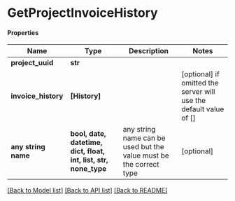 # GetProjectInvoiceHistory

#### Properties
Name | Type | Description | Notes
------------ | ------------- | ------------- | -------------
**project_uuid** | **str** |  | 
**invoice_history** | **[History]** |  | [optional]  if omitted the server will use the default value of []
**any string name** | **bool, date, datetime, dict, float, int, list, str, none_type** | any string name can be used but the value must be the correct type | [optional]

[[Back to Model list]](../README.md#documentation-for-models) [[Back to API list]](../README.md#documentation-for-api-endpoints) [[Back to README]](../README.md)

